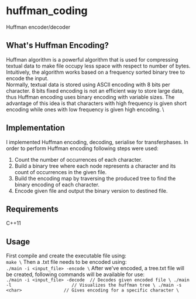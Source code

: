 # huffman_coding
Huffman encoder/decoder
## What's Huffman Encoding?
Huffman algorithm is a powerful algorithm that is used for compressing textual data to make file occupy  less  space  with  respect  to  number  of  bytes.   Intuitively,  the  algorithm  works  based  on  a frequency sorted binary tree to encode the input. \
Normally,  textual  data  is  stored  using  ASCII  encoding  with  8  bits  per  character.   8  bits  fixed encoding is not an efficient way to store large data, thus Huffman encoding uses binary encoding with variable sizes.  The advantage of this idea is that characters with high frequency is given short encoding while ones with low frequency is given high encoding. \
## Implementation
I implemented Huffman encoding, decoding, serialise for transferphases. In order to perform Huffman encoding following steps were used:
1.  Count the number of occurrences of each character.
2.  Build a binary tree where each node represents a character and its count of occurrences in the given file.
3.  Build the encoding map by traversing the produced tree to find the binary encoding of each character.
4.  Encode given file and output the binary version to destined file.
## Requirements
C++11
## Usage
First compile and create the executable file using: \
`
make \
`
Then a .txt file needs to be encoded using: \
`
./main -i <input_file> -encode \
`
After we've encoded, a tree.txt file will be created, following commands will be available for use: \
`
./main -i <input_file> -decode  // Decodes given encoded file \
./main -l                       // Visualizes the huffman tree \
./main -s <char>                // Gives encoding for a specific character \
`
